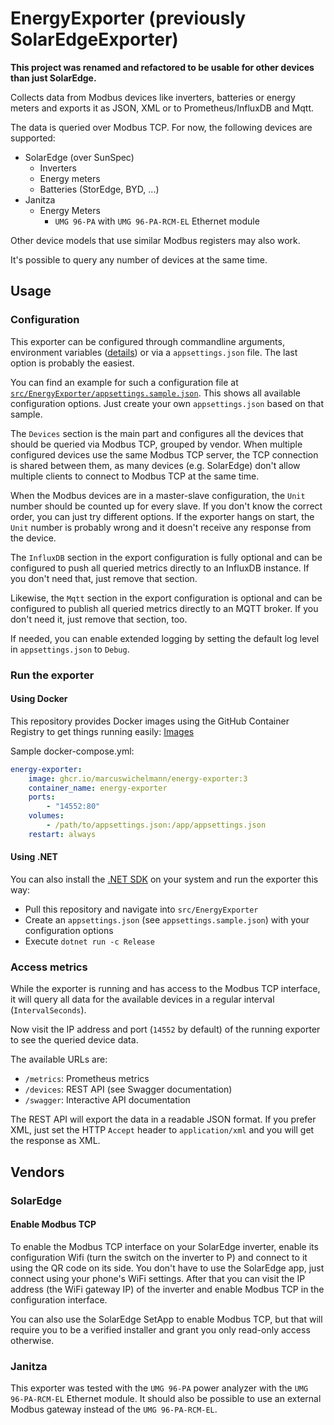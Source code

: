 # EnergyExporter (previously SolarEdgeExporter)

**This project was renamed and refactored to be usable for other devices than just SolarEdge.**

Collects data from Modbus devices like inverters, batteries or energy meters and exports it as JSON, XML or to Prometheus/InfluxDB and Mqtt.

The data is queried over Modbus TCP. For now, the following devices are supported:
- SolarEdge (over SunSpec)
  - Inverters
  - Energy meters
  - Batteries (StorEdge, BYD, ...)
- Janitza
  - Energy Meters
    - `UMG 96-PA` with `UMG 96-PA-RCM-EL` Ethernet module

Other device models that use similar Modbus registers may also work.

It's possible to query any number of devices at the same time.

## Usage

### Configuration

This exporter can be configured through commandline arguments, environment
variables ([details](https://docs.microsoft.com/en-us/aspnet/core/fundamentals/configuration/?view=aspnetcore-6.0#naming-of-environment-variables)) or via a `appsettings.json`
file. The last option is probably the easiest.

You can find an example for such a configuration file at [`src/EnergyExporter/appsettings.sample.json`](src/EnergyExporter/appsettings.sample.json). This shows all available
configuration options. Just create your own `appsettings.json` based on that sample.

The `Devices` section is the main part and configures all the devices that should be queried via Modbus TCP, grouped by vendor. When multiple configured devices use the same Modbus TCP server, the TCP connection is shared between them, as many devices (e.g. SolarEdge) don't allow multiple clients to connect to Modbus TCP at the same time.

When the Modbus devices are in a master-slave configuration, the `Unit` number should be counted up for every slave. If you don't know the correct order, you can just try different options. If the exporter hangs
on start, the `Unit` number is probably wrong and it doesn't receive any response from the device.

The `InfluxDB` section in the export configuration is fully optional and can be configured to push all queried metrics directly to an InfluxDB instance. If you don't need that, just
remove that section.

Likewise, the `Mqtt` section in the export configuration is optional and can be configured to publish all queried metrics directly to an MQTT broker. If you don't need it, just
remove that section, too.


If needed, you can enable extended logging by setting the default log level in `appsettings.json` to `Debug`.

### Run the exporter

#### Using Docker

This repository provides Docker images using the GitHub Container Registry to get things running
easily: [Images](https://github.com/users/MarcusWichelmann/packages/container/package/energy-exporter)

Sample docker-compose.yml:

```yaml
energy-exporter:
    image: ghcr.io/marcuswichelmann/energy-exporter:3
    container_name: energy-exporter
    ports:
        - "14552:80"
    volumes:
        - /path/to/appsettings.json:/app/appsettings.json
    restart: always
```

#### Using .NET

You can also install the [.NET SDK](https://dotnet.microsoft.com/) on your system and run the exporter this way:

- Pull this repository and navigate into `src/EnergyExporter`
- Create an `appsettings.json` (see `appsettings.sample.json`) with your configuration options
- Execute `dotnet run -c Release`

### Access metrics

While the exporter is running and has access to the Modbus TCP interface, it will query all data for the available devices in a regular interval (`IntervalSeconds`).

Now visit the IP address and port (`14552` by default) of the running exporter to see the queried device data.

The available URLs are:

- `/metrics`: Prometheus metrics
- `/devices`: REST API (see Swagger documentation)
- `/swagger`: Interactive API documentation

The REST API will export the data in a readable JSON format. If you prefer XML, just set the HTTP `Accept` header to `application/xml` and you will get the response as XML.

## Vendors

### SolarEdge

#### Enable Modbus TCP

To enable the Modbus TCP interface on your SolarEdge inverter, enable its configuration Wifi (turn the switch on the inverter to P) and connect to it using the QR code on its side.
You don't have to use the SolarEdge app, just connect using your phone's WiFi settings. After that you can visit the IP address (the WiFi gateway IP) of the inverter and enable
Modbus TCP in the configuration interface.

You can also use the SolarEdge SetApp to enable Modbus TCP, but that will require you to be a verified installer and grant you only read-only access otherwise.

### Janitza

This exporter was tested with the `UMG 96-PA` power analyzer with the `UMG 96-PA-RCM-EL` Ethernet module. It should also be possible to use an external Modbus gateway instead of the `UMG 96-PA-RCM-EL`.